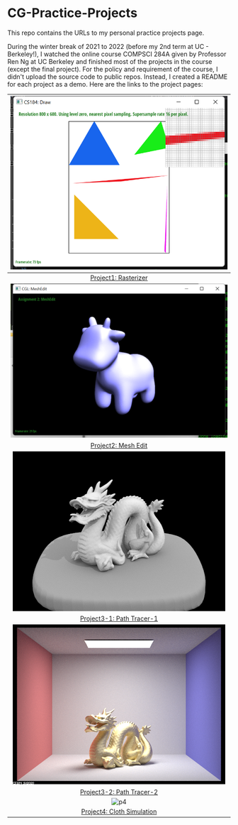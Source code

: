 # CG-Practice-Projects
This repo contains the URLs to my personal practice projects page.

During the winter break of 2021 to 2022 (before my 2nd term at UC - Berkeley!), I watched the online course COMPSCI 284A given by Professor Ren Ng at UC Berkeley and finished most of the projects in the course (except the final project). For the policy and requirement of the course, I didn't upload the source code to public repos. Instead, I created a README for each project as a demo. Here are the links to the project pages:

|                 ![p1](/covers/project1.png)                  |
| :----------------------------------------------------------: |
| [Project1: Rasterizer](https://cu2018.github.io/CS284A-P1-Rasterizer-SP21/) |
|                 ![p2](/covers/project2.png)                  |
| [Project2: Mesh Edit](https://cu2018.github.io/CS284A-P2-Meshedit-SP21/) |
|               ![p3-1](/covers/project3-1.png)                |
| [Project3-1: Path Tracer-1](https://cu2018.github.io/CS284A-P3-PathTracer1-SP21/) |
|               ![p3-2](/covers/project3-2.png)                |
| [Project3-2: Path Tracer-2](https://cu2018.github.io/CS284A-P3-PathTracer2-SP21/) |
|                  ![p4](/cover/project4.gif)                  |
| [Project4: Cloth Simulation](https://cu2018.github.io/CS284A-P4-ClothSim-SP21/) |
